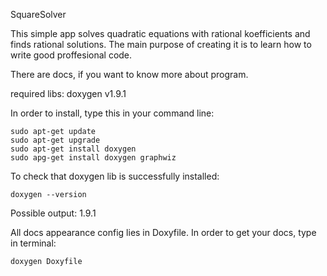 SquareSolver

This simple app solves quadratic equations with rational koefficients and finds rational solutions.
The main purpose of creating it is to learn how to write good proffesional code.

There are docs, if you want to know more about program.

required libs: doxygen v1.9.1

In order to install, type this in your command line:
```
sudo apt-get update
sudo apt-get upgrade
sudo apt-get install doxygen
sudo apg-get install doxygen graphwiz
```

To check that doxygen lib is successfully installed:

```
doxygen --version
```
Possible output: 1.9.1

All docs appearance config lies in Doxyfile. In order to get your docs, type in terminal:
```
doxygen Doxyfile
```
